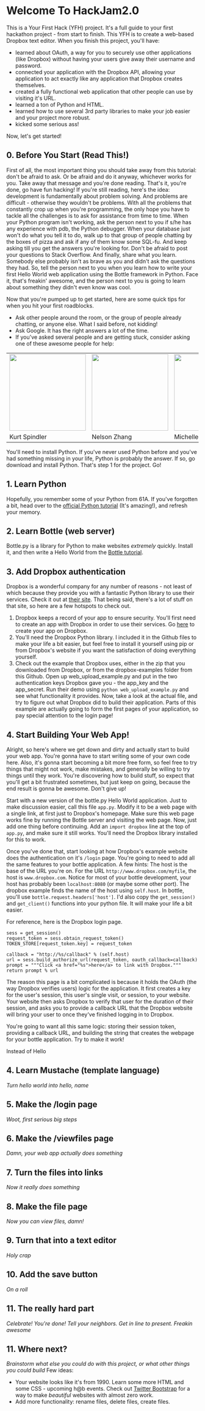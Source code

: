 # Welcome To HackJam2.0

This is a Your First Hack (YFH) project. It's a full guide to your first hackathon project - from start to finish. This YFH is to create a web-based Dropbox text editor. When you finish this project, you'll have:

* learned about OAuth, a way for you to securely use other applications (like Dropbox) without having your users give away their username and password.
* connected your application with the Dropbox API, allowing your application to act exactly like any application that Dropbox creates themselves.
* created a fully functional web application that other people can use by visiting it's URL.
* learned a ton of Python and HTML.
* learned how to use several 3rd party libraries to make your job easier and your project more robust.
* kicked some serious ass!

Now, let's get started!

## 0. Before You Start (Read This!)

First of all, the most important thing you should take away from this tutorial: don't be afraid to ask. Or be afraid and do it anyway, whichever works for you. Take away that message and you're done reading. That's it, you're done, go have fun hacking! If you're still reading, here's the idea: development is fundamentally about problem solving. And problems are difficult - otherwise they wouldn't be problems. With all the problems that constantly crop up when you're programming, the only hope you have to tackle all the challenges is to ask for assistance from time to time. When your Python program isn't working, ask the person next to you if s/he has any experience with pdb, the Python debugger. When your database just won't do what you tell it to do, walk up to that group of people chatting by the boxes of pizza and ask if any of them know some SQL-fu. And keep asking till you get the answers you're looking for. Don't be afraid to post your questions to Stack Overflow. And finally, share what you learn. Somebody else probably isn't as brave as you and didn't ask the questions they had. So, tell the person next to you when you learn how to write your first Hello World web application using the Bottle framework in Python. Face it, that's freakin' awesome, and the person next to you is going to learn about something they didn't even know was cool.

Now that you're pumped up to get started, here are some quick tips for when you hit your first roadblocks.

 - Ask other people around the room, or the group of people already chatting, or anyone else. What I said before, not kidding!
 - Ask Google. It has the right answers a lot of the time.
 - If you've asked several people and are getting stuck, consider asking one of these awesome people for help:
 <table><tr><td><img src="http://a4.sphotos.ak.fbcdn.net/hphotos-ak-ash4/404538_10150513294741510_659756509_9200351_1366359412_n.jpg" width="200" height="auto"></td>
 <td><img src="http://a2.sphotos.ak.fbcdn.net/hphotos-ak-snc7/305492_10150364954364573_516544572_7885545_1515202994_n.jpg" width="200" height="auto"></td>
 <td><img src="http://a7.sphotos.ak.fbcdn.net/hphotos-ak-snc7/384004_2411869338209_1295520723_32474578_382624553_n.jpg" width="200" height="auto"></td>
 <td><img src="http://a3.sphotos.ak.fbcdn.net/hphotos-ak-snc7/378155_2381360535508_1295520723_32462104_1169991459_n.jpg" width="200" height="auto"></td>
 </tr><tr><td>Kurt Spindler</td><td>Nelson Zhang</td><td>Michelle Bu</td><td>Eric Zhang</td></tr></table>

You'll need to install Python. If you've never used Python before and you've had something missing in your life, Python is probably the answer. If so, go download and install Python. That's step 1 for the project. Go!

## 1. Learn Python

Hopefully, you remember some of your Python from 61A. If you've forgotten a bit, head over to the [official Python tutorial](http://docs.python.org/tutorial/) (It's amazing!), and refresh your memory.

## 2. Learn Bottle (web server)

Bottle.py is a library for Python to make websites _extremely_ quickly. Install it, and then write a Hello World from the [Bottle tutorial](http://bottlepy.org/docs/dev/tutorial.html).

## 3. Add Dropbox authentication

Dropbox is a wonderful company for any number of reasons - not least of which because they provide you with a fantastic Python library to use their services. Check it out at [their site](https://www.dropbox.com/developers). That being said, there's a lot of stuff on that site, so here are a few hotspots to check out.

1. Dropbox keeps a record of your app to ensure security. You'll first need to create an app with Dropbox in order to use their services. Go [here](https://www.dropbox.com/developers/apps) to create your app on Dropbox.
2. You'll need the Dropbox Python library. I included it in the Github files to make your life a bit easier, but feel free to install it yourself using pip or from Dropbox's website if you want the satisfaction of doing everything yourself.
3. Check out the example that Dropbox uses, either in the zip that you downloaded from Dropbox, or from the dropbox-examples folder from this Github. Open up web_upload_example.py and put in the two authentication keys Dropbox gave you - the app_key and the app_secret. Run their demo using `python web_upload_example.py` and see what functionality it provides. Now, take a look at the actual file, and try to figure out what Dropbox did to build their application. Parts of this example are actually going to form the first pages of your application, so pay special attention to the login page!

## 4. Start Building Your Web App!

Alright, so here's where we get down and dirty and actually start to build your web app. You're gonna have to start writing some of your own code here. Also, it's gonna start becoming a bit more free form, so feel free to try things that might not work, make mistakes, and generally be willing to try things until they work. You're discovering how to build stuff, so expect that you'll get a bit frustrated sometimes, but just keep on going, because the end result is gonna be awesome. Don't give up!

Start with a new version of the bottle.py Hello World application. Just to make discussion easier, call this file `app.py`. Modify it to be a web page with a single link, at first just to Dropbox's homepage. Make sure this web page works fine by running the Bottle server and visiting the web page. Now, just add one thing before continuing. Add an `import dropbox` line at the top of `app.py`, and make sure it still works. You'll need the Dropbox library installed for this to work. 

Once you've done that, start looking at how Dropbox's example website does the authentication on it's `/login` page. You're going to need to add all the same features to your bottle application. A few hints: The host is the base of the URL you're on. For the URL `http://www.dropbox.com/myfile`, the host is `www.dropbox.com`. Notice for most of your bottle development, your host has probably been `localhost:8080` (or maybe some other port). The dropbox example finds the name of the host using `self.host`. In bottle, you'll use `bottle.request.headers['host']`. I'd also copy the `get_session()` and `get_client()` functions into your python file. It will make your life a bit easier.

For reference, here is the Dropbox login page.

    sess = get_session()
    request_token = sess.obtain_request_token()
    TOKEN_STORE[request_token.key] = request_token
    
    callback = "http://%s/callback" % (self.host)
    url = sess.build_authorize_url(request_token, oauth_callback=callback)
    prompt = """Click <a href="%s">here</a> to link with Dropbox."""
    return prompt % url 

The reason this page is a bit complicated is because it holds the OAuth (the way Dropbox verifies users) logic for the application. It first creates a key for the user's session, this user's single visit, or session, to your website. Your website then asks Dropbox to verify that user for the duration of their session, and asks you to provide a callback URL that the Dropbox website will bring your user to once they've finished logging in to Dropbox.

You're going to want all this same logic: storing their session token, providing a callback URL, and building the string that creates the webpage for your bottle application. Try to make it work!

Instead of Hello 
## 4. Learn Mustache (template language)

_Turn hello world into hello, name_


## 5. Make the /login page

_Woot, first serious big steps_

## 6. Make the /viewfiles page

_Damn, your web app actually does something_

## 7. Turn the files into links

_Now it really does something_

## 8. Make the file page

_Now you can view files, damn!_

## 9. Turn that into a text editor

_Holy crap_

## 10. Add the save button

_On a roll_

## 11. The really hard part

_Celebrate! You're done! Tell your neighbors. Get in line to present. Freakin awesome_

## 11. Where next?

_Brainstorm what else you could do with this project, or what other things you could build_
Few ideas:
 - Your website looks like it's from 1990. Learn some more HTML and some CSS - upcoming h@b events. Check out [Twitter Bootstrap](http://twitter.github.com/bootstrap/) for a way to make *beautiful* websites with almost zero work.
 - Add more functionality: rename files, delete files, create files.

